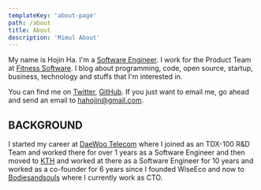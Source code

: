 ```yaml
---
templateKey: 'about-page'
path: /about
title: About
description: 'Mimul About'
---
```


My name is Hojin Ha. I'm a [Software Engineer](https://github.com/mimul). I work for the Product Team at [Fitness Software](https://www.fittobe.com/). I blog about programming, code, open source, startup, business, technology and stuffs that I'm interested in.

You can find me on [Twitter](https://twitter.com/mimul), [GitHub](https://github.com/mimul). If you just want to email me, go ahead and send an email to [hahojin@gmail.com](mailto:hahojin@gmail.com).

## BACKGROUND

I started my career at [DaeWoo Telecom](http://www.mercury.co.kr/history/) where I joined as an TDX-100 R&D Team and worked there for over 1 years as a Software Engineer and then moved to [KTH](https://www.kthcorp.com/) and worked at there as a Software Engineer for 10 years and worked as a co-founder for 6 years since I founded WiseEco and now to [Bodiesandsouls](https://www.fittobe.com/) where I currently work as CTO.
